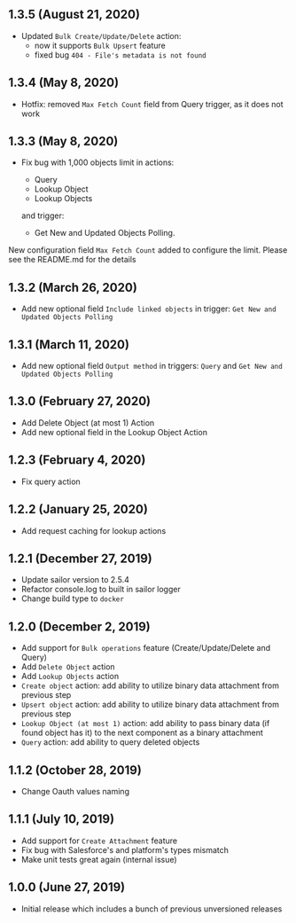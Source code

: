 
## 1.3.5 (August 21, 2020)

* Updated `Bulk Create/Update/Delete` action:
   - now it supports `Bulk Upsert` feature
   - fixed bug `404 - File's metadata is not found`

## 1.3.4 (May 8, 2020)

* Hotfix: removed `Max Fetch Count` field from Query trigger, as it does not work

## 1.3.3 (May 8, 2020)

* Fix bug with 1,000 objects limit in actions:
  - Query
  - Lookup Object
  - Lookup Objects

  and trigger:
  - Get New and Updated Objects Polling.

New configuration field `Max Fetch Count` added to configure the limit. Please see the README.md for the details

## 1.3.2 (March 26, 2020)

* Add new optional field `Include linked objects` in trigger: `Get New and Updated Objects Polling`

## 1.3.1 (March 11, 2020)

* Add new optional field `Output method` in triggers: `Query` and `Get New and Updated Objects Polling`

## 1.3.0 (February 27, 2020)

* Add Delete Object (at most 1) Action
* Add new optional field in the Lookup Object Action

## 1.2.3 (February 4, 2020)

* Fix query action

## 1.2.2 (January 25, 2020)

* Add request caching for lookup actions

## 1.2.1 (December 27, 2019)

* Update sailor version to 2.5.4
* Refactor console.log to built in sailor logger
* Change build type to `docker`

## 1.2.0 (December 2, 2019)

* Add support for `Bulk operations` feature (Create/Update/Delete and Query)
* Add `Delete Object` action
* Add `Lookup Objects` action
* `Create object` action: add ability to utilize binary data attachment from previous step
* `Upsert object` action: add ability to utilize binary data attachment from previous step
* `Lookup Object (at most 1)` action: add ability to pass binary data (if found object has it) to the next component as a binary attachment
* `Query` action: add ability to query deleted objects

## 1.1.2 (October 28, 2019)

* Change Oauth values naming

## 1.1.1 (July 10, 2019)

* Add support for `Create Attachment` feature
* Fix bug with Salesforce's and platform's types mismatch
* Make unit tests great again (internal issue)

## 1.0.0 (June 27, 2019)

* Initial release which includes a bunch of previous unversioned releases
